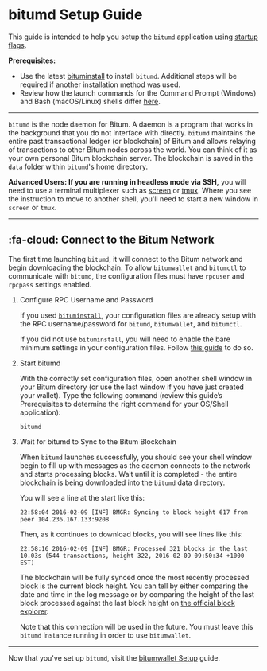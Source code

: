 # bitumd Setup Guide 

This guide is intended to help you setup the `bitumd` application using [startup flags](startup-basics.md#startup-command-flags). 

**Prerequisites:**

- Use the latest [bituminstall](cli-installation.md) to install `bitumd`. Additional steps will be required if another installation method was used.
- Review how the launch commands for the Command Prompt (Windows) and Bash (macOS/Linux) shells differ [here](os-differences.md).

---

`bitumd` is the node daemon for Bitum. A daemon is a program that works in the background that you do not interface with directly. `bitumd` maintains the entire past transactional ledger (or blockchain) of Bitum and allows relaying of transactions to other Bitum nodes across the world. You can think of it as your own personal Bitum blockchain server. The blockchain is saved in the `data` folder within `bitumd`'s home directory.

**Advanced Users: If you are running in headless mode via SSH,** you
will need to use a terminal multiplexer such as [screen](http://www.howtogeek.com/howto/ubuntu/keep-your-ssh-session-running-when-you-disconnect/)
or [tmux](https://tmux.github.io/). Where you see the instruction to
move to another shell, you'll need to start a new window in `screen`
or `tmux`.

---

## :fa-cloud: Connect to the Bitum Network

The first time launching `bitumd`, it will connect to the Bitum network and begin downloading the blockchain. To allow `bitumwallet` and `bitumctl` to communicate with `bitumd`, the configuration files must have `rpcuser` and `rpcpass` settings enabled. 

1. Configure RPC Username and Password

    If you used [`bituminstall`](cli-installation.md), your configuration files are already setup with the RPC username/password for `bitumd`, `bitumwallet`, and `bitumctl`.

    If you did not use `bituminstall`, you will need to enable the bare minimum settings in your configuration files. Follow [this guide](../../advanced/manual-cli-install.md#minimum-configuration) to do so.

1. Start bitumd

    With the correctly set configuration files, open another shell window in your Bitum directory (or use the last window if you have just created your wallet). Type the following command (review this guide’s Prerequisites to determine the right command for your OS/Shell application):

    ```no-highlight
    bitumd
    ```

1. Wait for bitumd to Sync to the Bitum Blockchain

    When `bitumd` launches successfully, you should see your shell window begin to fill up with messages as the daemon connects to the network and starts processing blocks. Wait until it is completed - the entire blockchain is being downloaded into the `bitumd` data directory.

    You will see a line at the start like this:

    ```no-highlight
    22:58:04 2016-02-09 [INF] BMGR: Syncing to block height 617 from peer 104.236.167.133:9208
    ```

    Then, as it continues to download blocks, you will see lines like this:

    ```no-highlight
    22:58:16 2016-02-09 [INF] BMGR: Processed 321 blocks in the last 10.03s (544 transactions, height 322, 2016-02-09 09:50:34 +1000 EST)
    ```

    The blockchain will be fully synced once the most recently processed block is the current block height. You can tell by either comparing the date and time in the log message or by comparing the height of the last block processed against the last block height on [the official block explorer](https://explorer.bitum.io/).

    Note that this connection will be used in the future. You must leave this `bitumd` instance running in order to use `bitumwallet`.

---

Now that you've set up `bitumd`, visit the [bitumwallet Setup](bitumwallet-setup.md) guide.
